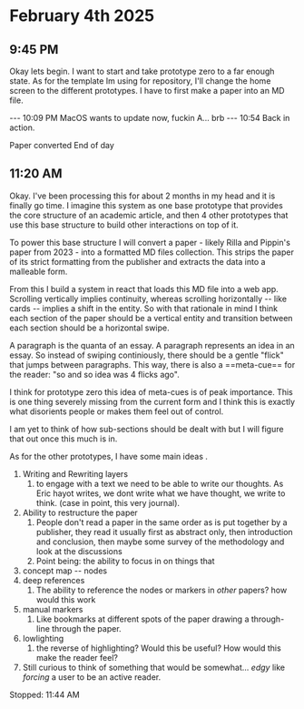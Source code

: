 
# February 4th 2025 

## 9:45 PM 

Okay lets begin. I want to start and take prototype zero to a far enough state. As for the template Im using for repository, I'll change the home screen to the different prototypes. 
I have to first make a paper into an MD file. 

--- 10:09 PM MacOS wants to update now, fuckin A... brb 
--- 10:54 Back in action.

Paper converted 
End of day


## 11:20 AM 
Okay. I've been processing this for about 2 months in my head and it is finally go time. I imagine this system as one base prototype that provides the core structure of an academic article, and then 4 other prototypes that use this base structure to build other interactions on top of it. 

To power this base structure I will convert a paper - likely Rilla and Pippin's paper from 2023 - into a formatted MD files collection. This strips the paper of its strict formatting from the publisher and extracts the data into a malleable form. 

From this I build a system in react that loads this MD file into a web app.
Scrolling vertically implies continuity, whereas scrolling horizontally -- like cards -- implies a shift in the entity. So with that rationale in mind I think each section of the paper should be a vertical entity and transition between each section should be a horizontal swipe. 

A paragraph is the quanta of an essay. A paragraph represents an idea in an essay. So instead of swiping continiously, there should be a gentle "flick" that jumps between paragraphs. This way, there is also a ==meta-cue== for the reader: "so and so idea was 4 flicks ago". 

I think for prototype zero this idea of meta-cues is of peak importance. This is one thing severely missing from the current form and I think this is exactly what disorients people or makes them feel out of control. 

I am yet to think of how sub-sections should be dealt with but I will figure that out once this much is in. 

As for the other prototypes, I have some main ideas . 
1. Writing and Rewriting layers
	1. to engage with a text we need to be able to write our thoughts. As Eric hayot writes, we dont write what we have thought, we write to think. (case in point, this very journal).
2. Ability to restructure the paper
	1. People don't read a paper in the same order as is put together by a publisher, they read it usually first as abstract only, then introduction and conclusion, then maybe some survey of the methodology and look at the discussions 
	2. Point being: the ability to focus in on things that
3. concept map -- nodes 
4. deep references 
	1. The ability to reference the nodes or markers in *other* papers? how would this work 
5. manual markers
	1. Like bookmarks at different spots of the paper drawing a through-line through the paper.  
6. lowlighting 
	1. the reverse of highlighting? Would this be useful? How would this make the reader feel? 
7. Still curious to think of something that would be somewhat... *edgy* like *forcing* a user to be an active reader. 

Stopped: 11:44 AM 